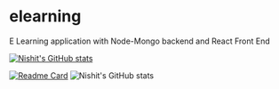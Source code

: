 # elearning
E Learning application with Node-Mongo backend and React Front End

[![Nishit's GitHub stats](https://github-readme-stats.vercel.app/api?username=Nishit2011)](https://github.com/anuraghazra/github-readme-stats)

[![Readme Card](https://github-readme-stats.vercel.app/api/pin/?username=Nishit2011&repo=elearning)](https://github.com/anuraghazra/github-readme-stats)
![Nishit's GitHub stats](https://github-readme-stats.vercel.app/api?username=Nishit2011&show_icons=true&theme=radical)



